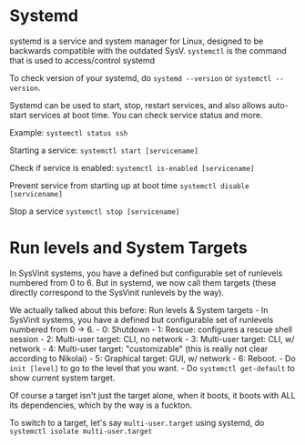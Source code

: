 # Systemd
systemd is a service and system manager for Linux, designed to be backwards compatible with the outdated SysV. `systemctl` is the command that is used to access/control systemd

To check version of your systemd, do `systemd --version` or `systemctl --version`.

Systemd can be used to start, stop, restart services, and also allows auto-start services at boot time. You can check service status and more. 

Example:
`systemctl status ssh`

Starting a service:
`systemctl start [servicename]`

Check if service is enabled:
`systemctl is-enabled [servicename]`

Prevent service from starting up at boot time
`systemctl disable [servicename]`

Stop a service
`systemctl stop [servicename]`

# Run levels and System Targets
In SysVinit systems, you have a defined but configurable set of runlevels numbered from 0 to 6.
But in systemd, we now call them targets (these directly correspond to the SysVinit runlevels by the way).

We actually talked about this before:
Run levels & System targets
	- In SysVinit systems, you have a defined but configurable set of runlevels numbered from 0 -> 6.
		- 0: Shutdown
		- 1: Rescue: configures a rescue shell session
		- 2: Multi-user target: CLI, no network
		- 3: Multi-user target: CLI, w/ network
		- 4: Multi-user target: "customizable" (this is really not clear according to Nikolai)
		- 5: Graphical target: GUI, w/ network
		- 6: Reboot. 
	- Do `init [level]` to go to the level that you want.
	- Do `systemctl get-default` to show current system target.

Of course a target isn't just the target alone, when it boots, it boots with ALL its dependencies, which by the way is a fuckton.

To switch to a target, let's say `multi-user.target` using systemd, do `systemctl isolate multi-user.target`